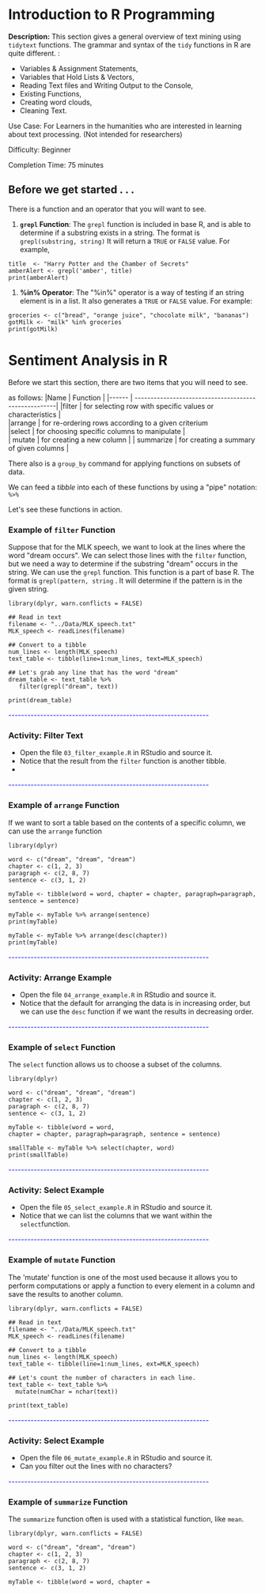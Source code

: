 #  Introduction to R Programming 

**Description:** This section gives a general overview of text mining using `tidytext` functions.  The grammar and syntax of the `tidy` functions in R are quite different.  :
*  Variables & Assignment Statements,
*  Variables that Hold Lists & Vectors,
*  Reading Text files and Writing Output to the Console,
*  Existing Functions, 
*  Creating word clouds, 
*  Cleaning Text.

Use Case: For Learners in the humanities who are interested in learning about text processing.
 (Not intended for researchers)

Difficulty: Beginner

Completion Time: 75 minutes
## Before we get started . . .
There is a function and an operator that you will want to see.
1. **`grepl` Function**:  The `grepl` function is included in base R, and is able to determine if a substring exists in a string.  The format is 
`grepl(substring, string)` It will return a `TRUE` or `FALSE` value.  For example, 
  ```
title  <- "Harry Potter and the Chamber of Secrets"
amberAlert <- grepl('amber', title)
print(amberAlert)
  ```
1. **%in% Operator**:  The "%in%" operator is a way of testing if an string element is in a list.  It also generates a `TRUE` or `FALSE` value.  For example:
```
groceries <- c("bread", "orange juice", "chocolate milk", "bananas")
gotMilk <- "milk" %in% groceries
print(gotMilk)
```
 
# Sentiment Analysis in R
Before we start this section, there are two items that you will need to see.


 as follows:
|Name |               Function |
|------ | -----------------------------------------------------|
|filter | for selecting row with specific values or characteristics |       
|arrange |  for re-ordering rows according to a given criterium    
|select        | for choosing specific columns  to manipulate      |   
|  mutate     |     for creating a new column                               |
| summarize    |  for creating a summary of given columns              |

There also is a `group_by` command for applying functions on subsets of data.

We can feed a _tibble_ into each of these functions by using a "pipe" notation:  `%>%`

Let's see these functions in action.

### Example of `filter` Function
Suppose that for the MLK speech, we want to look at the lines where the word "dream occurs".  We can select those lines with the `filter` function, but we need a way to determine if the substring "dream" occurs in the string. We can use the `grepl` function.  This function is a part of base R.  The format is `grepl(pattern, string` .  It will determine if the pattern is in the given string.
```
library(dplyr, warn.conflicts = FALSE)

## Read in text
filename <- "../Data/MLK_speech.txt"
MLK_speech <- readLines(filename)

## Convert to a tibble
num_lines <- length(MLK_speech)
text_table <- tibble(line=1:num_lines, text=MLK_speech)

## Let's grab any line that has the word "dream"
dream_table <- text_table %>%
   filter(grepl("dream", text))
   
print(dream_table)
```
<font color=blue>---------------------------------------------------------------</font>

### Activity: Filter Text
* Open the file `03_filter_example.R` in RStudio and source it.
* Notice that the result from the `filter` function is another tibble.
* 
<font color=blue>---------------------------------------------------------------</font>
    
###                                                Example of `arrange` Function
If we want to sort a table based on the contents of a specific column, we can use the `arrange` function
```
library(dplyr)

word <- c("dream", "dream", "dream")
chapter <- c(1, 2, 3)
paragraph <- c(2, 8, 7)
sentence <- c(3, 1, 2)

myTable <- tibble(word = word, chapter = chapter, paragraph=paragraph, sentence = sentence)

myTable <- myTable %>% arrange(sentence)
print(myTable)

myTable <- myTable %>% arrange(desc(chapter))
print(myTable)
```
<font color=blue>---------------------------------------------------------------</font>

### Activity: Arrange Example
* Open the file `04_arrange_example.R` in RStudio and source it.
* Notice that the default for arranging the data is in increasing order, but we can use the `desc` function if we want the results in decreasing order.

<font color=blue>---------------------------------------------------------------</font>

###                                                Example of `select` Function
The `select` function allows us to choose a subset of the columns.
```
library(dplyr)

word <- c("dream", "dream", "dream")
chapter <- c(1, 2, 3)
paragraph <- c(2, 8, 7)
sentence <- c(3, 1, 2)

myTable <- tibble(word = word, 
chapter = chapter, paragraph=paragraph, sentence = sentence)

smallTable <- myTable %>% select(chapter, word)
print(smallTable)

```
<font color=blue>---------------------------------------------------------------</font>

### Activity: Select Example
* Open the file `05_select_example.R` in RStudio and source it.
* Notice that we can list the columns that we want within the `select`function.

<font color=blue>---------------------------------------------------------------</font>
###                                                Example of `mutate` Function
The 'mutate' function is one of the most used because it allows you to perform computations or apply a function to every element in a column and save the results to another column.
```
library(dplyr, warn.conflicts = FALSE)

## Read in text
filename <- "../Data/MLK_speech.txt"
MLK_speech <- readLines(filename)

## Convert to a tibble
num_lines <- length(MLK_speech)
text_table <- tibble(line=1:num_lines, ext=MLK_speech)

## Let's count the number of characters in each line.
text_table <- text_table %>%
  mutate(numChar = nchar(text))

print(text_table)
```
<font color=blue>---------------------------------------------------------------</font>

### Activity: Select Example
* Open the file `06_mutate_example.R` in RStudio and source it.
* Can you filter out the lines with no characters?

<font color=blue>---------------------------------------------------------------</font>
###                                                Example of `summarize` Function
The `summarize` function often is used with a statistical function, like `mean`.
```
library(dplyr, warn.conflicts = FALSE)

word <- c("dream", "dream", "dream")
chapter <- c(1, 2, 3)
paragraph <- c(2, 8, 7)
sentence <- c(3, 1, 2)

myTable <- tibble(word = word, chapter = 